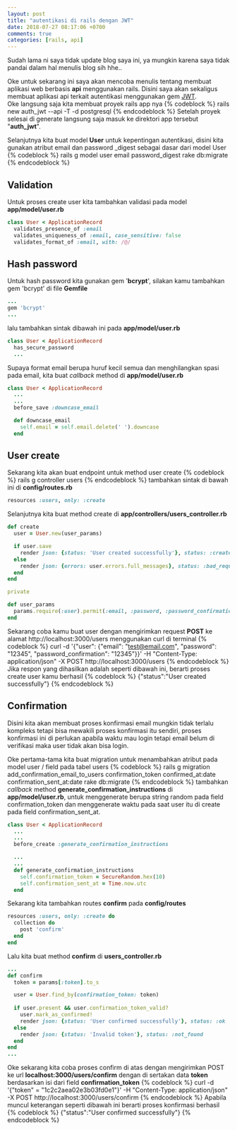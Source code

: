 ```yaml
---
layout: post
title: "autentikasi di rails dengan JWT"
date: 2018-07-27 08:17:06 +0700
comments: true
categories: [rails, api]
---
```

Sudah lama ni saya tidak update blog saya ini, ya mungkin karena saya tidak pandai dalam hal menulis blog sih hhe..

Oke untuk sekarang ini saya akan mencoba menulis tentang membuat aplikasi web berbasis **api** menggunakan rails. Disini saya akan sekaligus membuat aplikasi api terkait autentikasi menggunakan gem [JWT](https://jwt.io).  
Oke langsung saja kita membuat proyek rails app nya
{% codeblock %}
rails new auth_jwt --api -T -d postgresql
{% endcodeblock %}
Setelah proyek selesai di generate langsung saja masuk ke direktori app tersebut "**auth_jwt**".  

Selanjutnya  kita buat model **User** untuk kepentingan autentikasi, disini kita gunakan atribut email dan password _digest sebagai dasar dari model User 
{% codeblock %}
rails g model user email password_digest
rake db:migrate
{% endcodeblock %}
## Validation
Untuk proses create user kita tambahkan validasi pada model **app/model/user.rb**
```ruby
class User < ApplicationRecord
  validates_presence_of :email
  validates_uniqueness_of :email, case_sensitive: false
  validates_format_of :email, with: /@/
```
## Hash password
Untuk hash password kita gunakan gem '**bcrypt**', silakan kamu tambahkan gem 'bcrypt' di file **Gemfile**
```ruby
...
gem 'bcrypt'
...
```
lalu tambahkan sintak dibawah ini pada **app/model/user.rb**
```ruby
class User < ApplicationRecord
  has_secure_password
  ...
```
Supaya format email berupa huruf kecil semua dan menghilangkan spasi pada email, kita buat _callback_ method di **app/model/user.rb**
```ruby
class User < ApplicationRecord
  ...
  ...
  before_save :downcase_email

  def downcase_email
    self.email = self.email.delete(' ').downcase
  end
```
## User create 
Sekarang kita akan buat endpoint untuk method user create
{% codeblock %}
rails g controller users
{% endcodeblock %}
tambahkan sintak di bawah ini di **config/routes.rb**
```ruby
resources :users, only: :create
```
Selanjutnya kita buat method create di **app/controllers/users_controller.rb**
```ruby
def create
  user = User.new(user_params)

  if user.save
    render json: {status: 'User created successfully'}, status: :created
  else
    render json: {errors: user.errors.full_messages}, status: :bad_request
  end
end

private

def user_params
  params.require(:user).permit(:email, :password, :password_confirmation)
end
```
Sekarang coba kamu buat user dengan mengirimkan request **POST** ke alamat http://localhost:3000/users menggunakan curl di terminal
{% codeblock %}
curl -d '{"user": {"email": "test@email.com", "password": "12345", "password_confirmation": "12345"}}' -H "Content-Type: application/json" -X POST http://localhost:3000/users
{% endcodeblock %}
Jika respon yang dihasilkan adalah seperti dibawah ini, berarti proses create user kamu berhasil
{% codeblock %}
{"status":"User created successfully"}
{% endcodeblock %}
## Confirmation
Disini kita akan membuat proses konfirmasi email mungkin tidak terlalu kompleks tetapi bisa mewakili proses konfirmasi itu sendiri, proses konfirmasi ini di perlukan apabila waktu mau login tetapi email belum di verifikasi maka user tidak akan bisa login.

Oke pertama-tama kita buat migration untuk menambahkan atribut pada model user / field pada tabel users
{% codeblock %}
rails g migration add_confirmation_email_to_users confirmation_token confirmed_at:date confirmation_sent_at:date
rake db:migrate
{% endcodeblock %}
tambahkan _callback_ method **generate_confirmation_instructions** di **app/model/user.rb**, untuk menggenerate berupa string random pada field confirmation_token dan menggenerate waktu pada saat user itu di create pada field confirmation_sent_at.
```ruby
class User < ApplicationRecord
  ...
  ...
  before_create :generate_confirmation_instructions

  ...
  ...
  def generate_confirmation_instructions
    self.confirmation_token = SecureRandom.hex(10)
    self.confirmation_sent_at = Time.now.utc
  end
```
Sekarang kita tambahkan routes **confirm** pada **config/routes**
```ruby
resources :users, only: :create do
  collection do
    post 'confirm'
  end
end
```
Lalu kita buat method **confirm** di **users_controller.rb**
```ruby
...
def confirm
  token = params[:token].to_s

  user = User.find_by(confirmation_token: token)
  
  if user.present && user.confirmation_token_valid?
    user.mark_as_confirmed!
    render json: {status: 'User confirmed successfully'}, status: :ok
  else
    render json: {status: 'Invalid token'}, status: :not_found
  end
end
...
```
Oke sekarang kita coba proses confirm di atas dengan mengirimkan POST ke url **localhost:3000/users/confirm** dengan di sertakan data **token** berdasarkan isi dari field **confirmation_token**
{% codeblock %}
curl -d '{"token" = "1c2c2aea02e3b03fd0e1"}' -H "Content-Type: application/json" -X POST http://localhost:3000/users/confirm
{% endcodeblock %}
Apabila muncul keterangan seperti dibawah ini berarti proses konfirmasi berhasil
{% codeblock %}
{"status":"User confirmed successfully"}
{% endcodeblock %}
